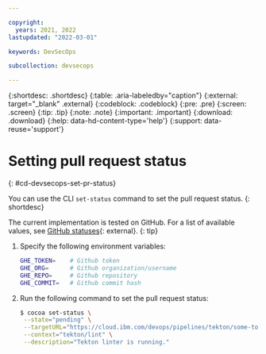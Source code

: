 ```yaml
---

copyright:
  years: 2021, 2022
lastupdated: "2022-03-01"

keywords: DevSecOps

subcollection: devsecops

---
```


{:shortdesc: .shortdesc}
{:table: .aria-labeledby="caption"}
{:external: target="_blank" .external}
{:codeblock: .codeblock}
{:pre: .pre}
{:screen: .screen}
{:tip: .tip}
{:note: .note}
{:important: .important}
{:download: .download}
{:help: data-hd-content-type='help'}
{:support: data-reuse='support'}

# Setting pull request status
{: #cd-devsecops-set-pr-status}

You can use the CLI `set-status` command to set the pull request status.
{: shortdesc}

The current implementation is tested on GitHub. For a list of available values, see [GitHub statuses](https://docs.github.com/en/rest/reference/repos#statuses){: external}.
{: tip}

1. Specify the following environment variables:

   ```bash
   GHE_TOKEN=    # Github token
   GHE_ORG=      # Github organization/username
   GHE_REPO=     # Github repository
   GHE_COMMIT=   # Github commit hash
   ```

1. Run the following command to set the pull request status:

   ```bash
   $ cocoa set-status \
    --state="pending" \
    --targetURL="https://cloud.ibm.com/devops/pipelines/tekton/some-toolchain/runs/some-pipelinerun/lint/lint?   env_id=ibm:yp:us-south" \
    --context="tekton/lint" \
    --description="Tekton linter is running."
   ```
